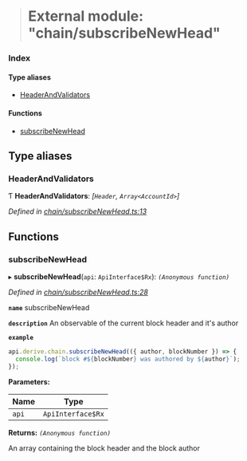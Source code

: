 > # External module: "chain/subscribeNewHead"

### Index

#### Type aliases

* [HeaderAndValidators](_chain_subscribenewhead_.md#headerandvalidators)

#### Functions

* [subscribeNewHead](_chain_subscribenewhead_.md#subscribenewhead)

## Type aliases

###  HeaderAndValidators

Ƭ **HeaderAndValidators**: *[`Header`, `Array<AccountId>`]*

*Defined in [chain/subscribeNewHead.ts:13](https://github.com/polkadot-js/api/blob/2eee6cf/packages/api-derive/src/chain/subscribeNewHead.ts#L13)*

## Functions

###  subscribeNewHead

▸ **subscribeNewHead**(`api`: `ApiInterface$Rx`): *`(Anonymous function)`*

*Defined in [chain/subscribeNewHead.ts:28](https://github.com/polkadot-js/api/blob/2eee6cf/packages/api-derive/src/chain/subscribeNewHead.ts#L28)*

**`name`** subscribeNewHead

**`description`** An observable of the current block header and it's author

**`example`** 
<BR>

```javascript
api.derive.chain.subscribeNewHead(({ author, blockNumber }) => {
  console.log(`block #${blockNumber} was authored by ${author}`);
});
```

**Parameters:**

Name | Type |
------ | ------ |
`api` | `ApiInterface$Rx` |

**Returns:** *`(Anonymous function)`*

An array containing the block header and the block author